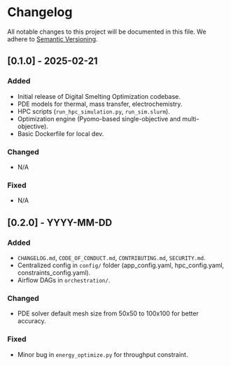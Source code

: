 # Changelog

All notable changes to this project will be documented in this file.
We adhere to [Semantic Versioning](https://semver.org/).

## [0.1.0] - 2025-02-21
### Added
- Initial release of Digital Smelting Optimization codebase.
- PDE models for thermal, mass transfer, electrochemistry.
- HPC scripts (`run_hpc_simulation.py`, `run_sim.slurm`).
- Optimization engine (Pyomo-based single-objective and multi-objective).
- Basic Dockerfile for local dev.

### Changed
- N/A

### Fixed
- N/A

## [0.2.0] - YYYY-MM-DD
### Added
- `CHANGELOG.md`, `CODE_OF_CONDUCT.md`, `CONTRIBUTING.md`, `SECURITY.md`.
- Centralized config in `config/` folder (app_config.yaml, hpc_config.yaml, constraints_config.yaml).
- Airflow DAGs in `orchestration/`.

### Changed
- PDE solver default mesh size from 50x50 to 100x100 for better accuracy.

### Fixed
- Minor bug in `energy_optimize.py` for throughput constraint.
